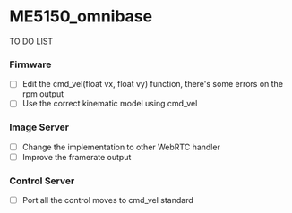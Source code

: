 # ME5150_omnibase

TO DO LIST

### Firmware
- [ ] Edit the cmd_vel(float vx, float vy) function, there's some errors on the rpm output
- [ ] Use the correct kinematic model using cmd_vel
### Image Server
- [ ] Change the implementation to other WebRTC handler
- [ ] Improve the framerate output
### Control Server
- [ ] Port all the control moves to cmd_vel standard

